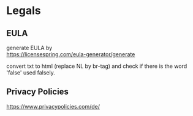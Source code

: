 # Legals

## EULA

generate EULA by  
https://licensespring.com/eula-generator/generate

convert txt to html (replace NL by br-tag) and check if there is the word 'false' used falsely.

## Privacy Policies

https://www.privacypolicies.com/de/